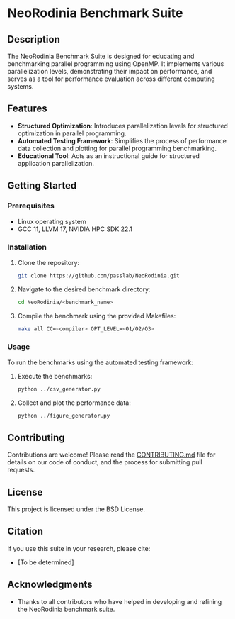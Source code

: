 # NeoRodinia Benchmark Suite

## Description

The NeoRodinia Benchmark Suite is designed for educating and benchmarking parallel programming using OpenMP. It implements various parallelization levels, demonstrating their impact on performance, and serves as a tool for performance evaluation across different computing systems.

## Features

- **Structured Optimization**: Introduces parallelization levels for structured optimization in parallel programming.
- **Automated Testing Framework**: Simplifies the process of performance data collection and plotting for parallel programming benchmarking.
- **Educational Tool**: Acts as an instructional guide for structured application parallelization.

## Getting Started

### Prerequisites

- Linux operating system
- GCC 11, LLVM 17, NVIDIA HPC SDK 22.1

### Installation

1. Clone the repository:
   ```bash
   git clone https://github.com/passlab/NeoRodinia.git
   ```
2. Navigate to the desired benchmark directory:
   ```bash
   cd NeoRodinia/<benchmark_name>
   ```
3. Compile the benchmark using the provided Makefiles:
   ```bash
   make all CC=<compiler> OPT_LEVEL=<O1/O2/O3>
   ```

### Usage

To run the benchmarks using the automated testing framework:
1. Execute the benchmarks:
   ```bash
   python ../csv_generator.py
   ```
2. Collect and plot the performance data:
   ```bash
   python ../figure_generator.py
   ```

## Contributing

Contributions are welcome! Please read the [CONTRIBUTING.md](CONTRIBUTING.md) file for details on our code of conduct, and the process for submitting pull requests.

## License

This project is licensed under the BSD License.

## Citation

If you use this suite in your research, please cite:
- [To be determined]

## Acknowledgments

- Thanks to all contributors who have helped in developing and refining the NeoRodinia benchmark suite.

